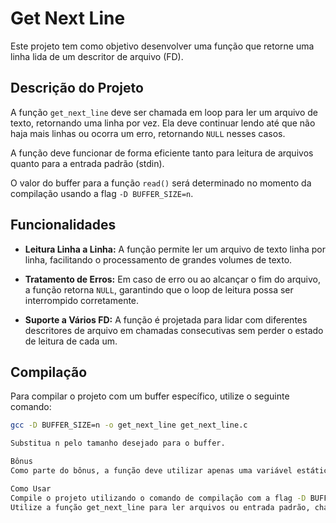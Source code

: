 # Get Next Line

Este projeto tem como objetivo desenvolver uma função que retorne uma linha lida de um descritor de arquivo (FD).

## Descrição do Projeto

A função `get_next_line` deve ser chamada em loop para ler um arquivo de texto, retornando uma linha por vez. Ela deve continuar lendo até que não haja mais linhas ou ocorra um erro, retornando `NULL` nesses casos.

A função deve funcionar de forma eficiente tanto para leitura de arquivos quanto para a entrada padrão (stdin).

O valor do buffer para a função `read()` será determinado no momento da compilação usando a flag `-D BUFFER_SIZE=n`.

## Funcionalidades

- **Leitura Linha a Linha:** A função permite ler um arquivo de texto linha por linha, facilitando o processamento de grandes volumes de texto.
  
- **Tratamento de Erros:** Em caso de erro ou ao alcançar o fim do arquivo, a função retorna `NULL`, garantindo que o loop de leitura possa ser interrompido corretamente.

- **Suporte a Vários FD:** A função é projetada para lidar com diferentes descritores de arquivo em chamadas consecutivas sem perder o estado de leitura de cada um.

## Compilação

Para compilar o projeto com um buffer específico, utilize o seguinte comando:

```sh
gcc -D BUFFER_SIZE=n -o get_next_line get_next_line.c

Substitua n pelo tamanho desejado para o buffer.

Bônus
Como parte do bônus, a função deve utilizar apenas uma variável estática para gerenciar vários descritores de arquivo simultaneamente. Isso permite que ao ler descritores de arquivo diferentes, como 3, 4 e 5, a get_next_line possa alternar entre eles sem perder a posição de leitura em cada um.

Como Usar
Compile o projeto utilizando o comando de compilação com a flag -D BUFFER_SIZE.
Utilize a função get_next_line para ler arquivos ou entrada padrão, chamando-a repetidamente em um loop para processar o texto linha por linha.
